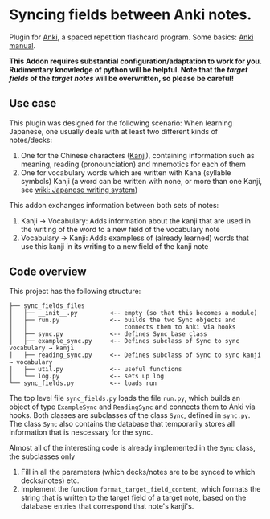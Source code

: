 # Syncing fields between Anki notes.

Plugin for [Anki](https://apps.ankiweb.net/), a spaced repetition flashcard program. Some basics: [Anki manual](https://apps.ankiweb.net/docs/manual.html#the-basics).

**This Addon requires substantial configuration/adaptation to work for you. Rudimentary knowledge of python will be helpful. Note that the *target fields* of the *target notes* will be overwritten, so please be careful!**

## Use case

This plugin was designed for the following scenario: When learning Japanese, one usually deals with at least two different kinds of notes/decks:

1. One for the Chinese characters ([Kanji](https://en.wikipedia.org/wiki/Kanji)), containing information such as meaning, reading (pronounciation) and mnemotics for each of them
2. One for vocabulary words which are written with Kana (syllable symbols) Kanji (a word can be written with none, or more than one Kanji, see [wiki: Japanese writing system](https://en.wikipedia.org/wiki/Japanese_writing_system))

This addon exchanges information between both sets of notes:

1. Kanji → Vocabulary: Adds information about the kanji that are used in the writing of the word to a new field of the vocabulary note
2. Vocabulary → Kanji: Adds exampless of (already learned) words that use this kanji in its writing to a new field of the kanji note

## Code overview

This project has the following structure:

    ├── sync_fields_files
    │   ├── __init__.py         <-- empty (so that this becomes a module)
    │   ├── run.py              <-- builds the two Sync objects and 
    │   │                           connects them to Anki via hooks
    │   ├── sync.py             <-- defines Sync base class
    │   ├── example_sync.py     <-- Defines subclass of Sync to sync vocabulary → kanji
    │   ├── reading_sync.py     <-- Defines subclass of Sync to sync kanji → vocabulary
    │   ├── util.py             <-- useful functions
    │   └── log.py              <-- sets up log
    └── sync_fields.py          <-- loads run

The top level file ```sync_fields.py``` loads the file ```run.py```, which builds an object of type ```ExampleSync``` and ```ReadingSync``` and connects them to Anki via hooks. Both classes are subclasses of the class ```Sync```, defined in ```sync.py```. The class ```Sync``` also contains the database that temporarily stores all information that is nescessary for the sync.

Almost all of the interesting code is already implemented in the ```Sync``` class, the subclasses only

1. Fill in all the parameters (which decks/notes are to be synced to which decks/notes) etc.
2. Implement the function ```format_target_field_content```, which formats the string that is written to the target field of a target note, based on the database entries that correspond that note's kanji's. 

